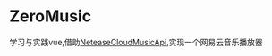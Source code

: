 # ZeroMusic
学习与实践vue,借助[NeteaseCloudMusicApi](https://github.com/Binaryify/NeteaseCloudMusicApi),实现一个网易云音乐播放器
